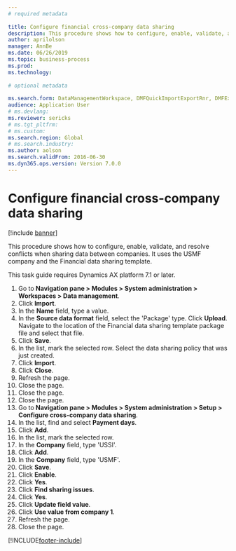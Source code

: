 ```yaml
--- 
# required metadata 
 
title: Configure financial cross-company data sharing
description: This procedure shows how to configure, enable, validate, and resolve conflicts when sharing data between companies. 
author: aprilolson
manager: AnnBe 
ms.date: 06/26/2019
ms.topic: business-process 
ms.prod:  
ms.technology:  
 
# optional metadata 
 
ms.search.form: DataManagementWorkspace, DMFQuickImportExportRnr, DMFExecutionHistoryWorkspace, DMFExecutionHistorySummary, DMFExecutionHistoryEntities,  SysDataSharingConfiguration, SysDataSharingDiscrepencies   
audience: Application User 
# ms.devlang:  
ms.reviewer: sericks
# ms.tgt_pltfrm:  
# ms.custom:  
ms.search.region: Global
# ms.search.industry: 
ms.author: aolson
ms.search.validFrom: 2016-06-30 
ms.dyn365.ops.version: Version 7.0.0 
---
```

# Configure financial cross-company data sharing

[!include [banner](../../includes/banner.md)]

This procedure shows how to configure, enable, validate, and resolve conflicts when sharing data between companies. It uses the USMF company and the Financial data sharing template.

This task guide requires Dynamics AX platform 7.1 or later.

1. Go to **Navigation pane > Modules > System administration > Workspaces > Data management**.
2. Click **Import**.
3. In the **Name** field, type a value.
4. In the **Source data format** field, select the 'Package' type. Click **Upload**. Navigate to the location of the Financial data sharing template package file and select that file.
5. Click **Save**.
6. In the list, mark the selected row. Select the data sharing policy that was just created.  
7. Click **Import**.
8. Click **Close**.
9. Refresh the page.
10. Close the page.
11. Close the page.
12. Close the page.
13. Go to **Navigation pane > Modules > System administration > Setup > Configure cross-company data sharing**.
14. In the list, find and select **Payment days**.
15. Click **Add**.
16. In the list, mark the selected row.
17. In the **Company** field, type 'USSI'.
18. Click **Add**.
19. In the **Company** field, type 'USMF'.
20. Click **Save**.
21. Click **Enable**.
22. Click **Yes**.
23. Click **Find sharing issues**.
24. Click **Yes**.
25. Click **Update field value**.
26. Click **Use value from company 1**.
27. Refresh the page.
28. Close the page.



[!INCLUDE[footer-include](../../../../includes/footer-banner.md)]